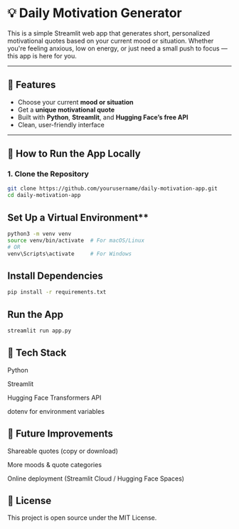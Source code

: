 # 💡 Daily Motivation Generator

This is a simple Streamlit web app that generates short, personalized motivational quotes based on your current mood or situation. Whether you're feeling anxious, low on energy, or just need a small push to focus — this app is here for you.

---

## 🌟 Features

- Choose your current **mood or situation**
- Get a **unique motivational quote**
- Built with **Python**, **Streamlit**, and **Hugging Face’s free API**
- Clean, user-friendly interface

---

## 🚀 How to Run the App Locally

### 1. Clone the Repository

```bash
git clone https://github.com/yourusername/daily-motivation-app.git
cd daily-motivation-app
```

## Set Up a Virtual Environment**

```bash
python3 -m venv venv
source venv/bin/activate  # For macOS/Linux
# OR
venv\Scripts\activate     # For Windows
```

## Install Dependencies 

```bash
pip install -r requirements.txt
```

## Run the App

```bash
streamlit run app.py
```

## 🧠 Tech Stack

Python

Streamlit

Hugging Face Transformers API

dotenv for environment variables

## 📌 Future Improvements

Shareable quotes (copy or download)

More moods & quote categories

Online deployment (Streamlit Cloud / Hugging Face Spaces)

## 📝 License

This project is open source under the MIT License.

